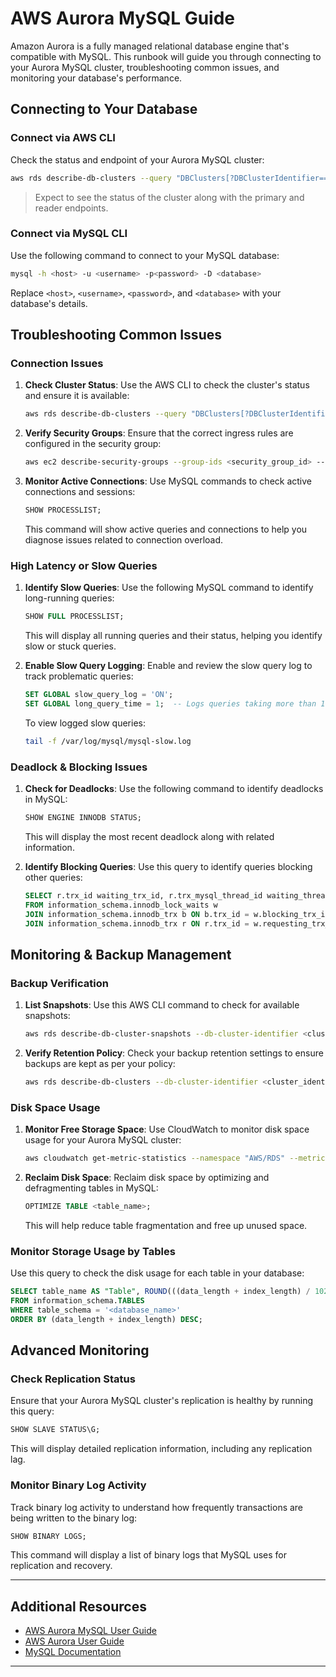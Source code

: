 # AWS Aurora MySQL Guide

Amazon Aurora is a fully managed relational database engine that's compatible with MySQL. This runbook will guide you through connecting to your Aurora MySQL cluster, troubleshooting common issues, and monitoring your database's performance.

## Connecting to Your Database

### Connect via AWS CLI
Check the status and endpoint of your Aurora MySQL cluster:

```sh
aws rds describe-db-clusters --query "DBClusters[?DBClusterIdentifier=='<cluster_identifier>'].[Status, Endpoint, ReaderEndpoint]" --output table
```

> Expect to see the status of the cluster along with the primary and reader endpoints.

### Connect via MySQL CLI
Use the following command to connect to your MySQL database:

```sh
mysql -h <host> -u <username> -p<password> -D <database>
```

Replace `<host>`, `<username>`, `<password>`, and `<database>` with your database's details.

## Troubleshooting Common Issues

### Connection Issues

1. **Check Cluster Status**: Use the AWS CLI to check the cluster's status and ensure it is available:

   ```sh
   aws rds describe-db-clusters --query "DBClusters[?DBClusterIdentifier=='<cluster_identifier>'].[Status, Endpoint, ReaderEndpoint]" --output table
   ```

2. **Verify Security Groups**: Ensure that the correct ingress rules are configured in the security group:

   ```sh
   aws ec2 describe-security-groups --group-ids <security_group_id> --query "SecurityGroups[*].[GroupId, IpPermissions]" --output table
   ```

3. **Monitor Active Connections**: Use MySQL commands to check active connections and sessions:

   ```sql
   SHOW PROCESSLIST;
   ```

   This command will show active queries and connections to help you diagnose issues related to connection overload.

### High Latency or Slow Queries

1. **Identify Slow Queries**: Use the following MySQL command to identify long-running queries:

   ```sql
   SHOW FULL PROCESSLIST;
   ```

   This will display all running queries and their status, helping you identify slow or stuck queries.

2. **Enable Slow Query Logging**: Enable and review the slow query log to track problematic queries:

   ```sql
   SET GLOBAL slow_query_log = 'ON';
   SET GLOBAL long_query_time = 1;  -- Logs queries taking more than 1 second
   ```

   To view logged slow queries:

   ```sh
   tail -f /var/log/mysql/mysql-slow.log
   ```

### Deadlock & Blocking Issues

1. **Check for Deadlocks**: Use the following command to identify deadlocks in MySQL:

   ```sql
   SHOW ENGINE INNODB STATUS;
   ```

   This will display the most recent deadlock along with related information.

2. **Identify Blocking Queries**: Use this query to identify queries blocking other queries:

   ```sql
   SELECT r.trx_id waiting_trx_id, r.trx_mysql_thread_id waiting_thread, r.trx_query waiting_query, b.trx_id blocking_trx_id, b.trx_mysql_thread_id blocking_thread, b.trx_query blocking_query
   FROM information_schema.innodb_lock_waits w
   JOIN information_schema.innodb_trx b ON b.trx_id = w.blocking_trx_id
   JOIN information_schema.innodb_trx r ON r.trx_id = w.requesting_trx_id;
   ```

## Monitoring & Backup Management

### Backup Verification

1. **List Snapshots**: Use this AWS CLI command to check for available snapshots:

   ```sh
   aws rds describe-db-cluster-snapshots --db-cluster-identifier <cluster_identifier> --query "DBClusterSnapshots[].[DBClusterSnapshotIdentifier, SnapshotCreateTime]" --output table
   ```

2. **Verify Retention Policy**: Check your backup retention settings to ensure backups are kept as per your policy:

   ```sh
   aws rds describe-db-clusters --db-cluster-identifier <cluster_identifier> --query "DBClusters[0].[BackupRetentionPeriod]" --output table
   ```

### Disk Space Usage

1. **Monitor Free Storage Space**: Use CloudWatch to monitor disk space usage for your Aurora MySQL cluster:

   ```sh
   aws cloudwatch get-metric-statistics --namespace "AWS/RDS" --metric-name "FreeStorageSpace" --dimensions Name=DBClusterIdentifier,Value=<cluster_identifier> --statistics Average --period 300 --start-time $(date -u -d '1 hour ago' +"%Y-%m-%dT%H:%M:%SZ") --end-time $(date -u +"%Y-%m-%dT%H:%M:%SZ")
   ```

2. **Reclaim Disk Space**: Reclaim disk space by optimizing and defragmenting tables in MySQL:

   ```sql
   OPTIMIZE TABLE <table_name>;
   ```

   This will help reduce table fragmentation and free up unused space.

### Monitor Storage Usage by Tables

Use this query to check the disk usage for each table in your database:

```sql
SELECT table_name AS "Table", ROUND(((data_length + index_length) / 1024 / 1024), 2) AS "Size (MB)"
FROM information_schema.TABLES
WHERE table_schema = '<database_name>'
ORDER BY (data_length + index_length) DESC;
```

## Advanced Monitoring

### Check Replication Status

Ensure that your Aurora MySQL cluster's replication is healthy by running this query:

```sql
SHOW SLAVE STATUS\G;
```

This will display detailed replication information, including any replication lag.

### Monitor Binary Log Activity

Track binary log activity to understand how frequently transactions are being written to the binary log:

```sql
SHOW BINARY LOGS;
```

This command will display a list of binary logs that MySQL uses for replication and recovery.

---

## Additional Resources

- [AWS Aurora MySQL User Guide](https://docs.aws.amazon.com/AmazonRDS/latest/AuroraUserGuide/Aurora.AuroraMySQL.html)
- [AWS Aurora User Guide](https://docs.aws.amazon.com/AmazonRDS/latest/AuroraUserGuide/Aurora.Overview.html)
- [MySQL Documentation](https://dev.mysql.com/doc/)

---
